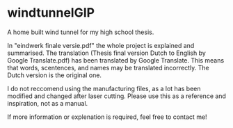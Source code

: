 # windtunnelGIP

A home built wind tunnel for my high school thesis.

In "eindwerk finale versie.pdf" the whole project is explained and summarised.
The translation (Thesis final version Dutch to English by Google Translate.pdf) has been translated by Google Translate. This means that words, scentences, and names may be translated incorrectly. 
The Dutch version is the original one.

I do not reccomend using the manufacturing files, as a lot has been modified and changed after laser cutting.
Please use this as a reference and inspiration, not as a manual.

If more information or explenation is required, feel free to contact me!
